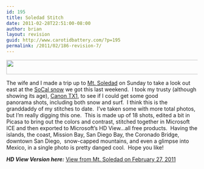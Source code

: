 ```yaml
---
id: 195
title: Soledad Stitch
date: 2011-02-28T22:51:00-08:00
author: brian
layout: revision
guid: http://www.carotidbattery.com/?p=195
permalink: /2011/02/186-revision-7/
---
```

[<img class="aligncenter" src="https://i1.wp.com/lh6.googleusercontent.com/_gNb0_qqamzE/TWyWKzDW0tI/AAAAAAAAI70/zHsoYaeg0Zc/s800/IMG_8265_stitch%20Small.jpg?resize=640%2C38&#038;ssl=1" alt="" width="640" height="38" data-recalc-dims="1" />](https://picasaweb.google.com/lh/photo/wbsEU6gcpKZgiGaPBv3BdQ?feat=embedwebsite)

<p style="text-align: left;">
  The wife and I made a trip up to <a href="http://www.soledadmemorial.com/">Mt. Soledad</a> on Sunday to take a look out east at the <a href="http://www.signonsandiego.com/news/2011/feb/28/nasa-satellite-photographs-san-diego-county-snowfa/">SoCal snow</a> we got this last weekend.  I took my trusty (although showing its age), <a href="http://www.usa.canon.com/cusa/support/consumer/digital_cameras/other_powershot/powershot_tx1">Canon TX1</a>, to see if I could get some good panorama shots, including both snow and surf.  I think this is the granddaddy of my stitches to date.  I&#8217;ve taken some with more total photos, but I&#8217;m really digging this one.  This is made up of 18 shots, edited a bit in Picasa to bring out the colors and contrast, stitched together in Microsoft ICE and then exported to Microsoft&#8217;s HD View&#8230;all free products.  Having the islands, the coast, Mission Bay, San Diego Bay, the Coronado Bridge, downtown San Diego,  snow-capped mountains, and even a glimpse into Mexico, in a single photo is pretty danged cool.  Hope you like!
</p>

<p style="text-align: left;">
  <em><strong>HD View Version here:</strong></em> <a href="http://carotidbattery.com/hdview/IMG_8265_stitch.html">View from Mt. Soledad on February 27, 2011</a>
</p>